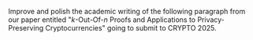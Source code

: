 Improve and polish the academic writing of the following paragraph from our paper entitled "$k$-Out-Of-$n$ Proofs and Applications to Privacy-Preserving Cryptocurrencies" going to submit to CRYPTO 2025.